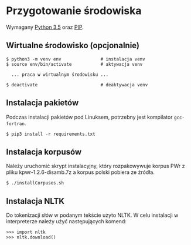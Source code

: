 # Przygotowanie środowiska

Wymagany [Python 3.5](http://docs.python.org/3.5/) oraz [PIP](https://pip.pypa.io/en/stable/).


## Wirtualne środowisko (opcjonalnie)

    $ python3 -m venv env               # instalacja venv
    $ source env/bin/activate           # aktywacja venv

      ... praca w wirtualnym środowisku ...

    $ deactivate                        # deaktywacja venv


## Instalacja pakietów
Podczas instalacji pakietów pod Linuksem, potrzebny jest kompilator `gcc-fortran`.

    $ pip3 install -r requirements.txt


## Instalacja korpusów
Należy uruchomić skrypt instalacyjny, który rozpakowywuje korpus PWr z pliku kpwr-1.2.6-disamb.7z a korpus polski pobiera ze źródła.

	$ ./installCorpuses.sh


## Instalacja NLTK
Do tokenizacji słów w podanym tekście użyto NLTK. W celu instalacji w interpreterze należy użyć następujących komend:

	>>> import nltk
	>>> nltk.download()
